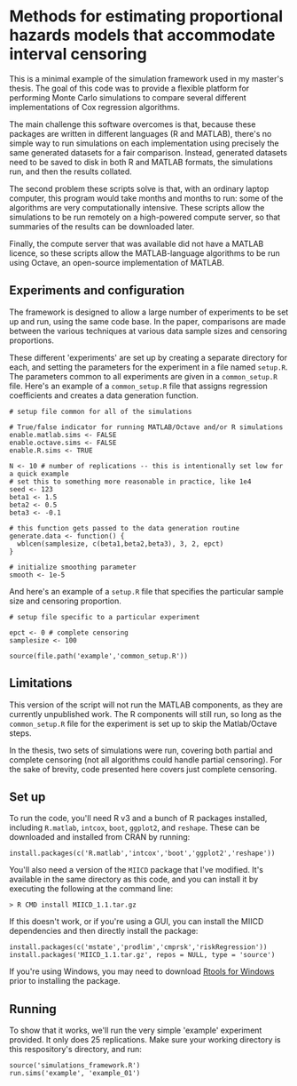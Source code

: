 Methods for estimating proportional hazards models that accommodate interval censoring
======================================================================================

This is a minimal example of the simulation framework used in my
master's thesis. The goal of this code was to provide a flexible
platform for performing Monte Carlo simulations to compare several
different implementations of Cox regression algorithms.

The main challenge this software overcomes is that, because these
packages are written in different languages (R and MATLAB), there's no
simple way to run simulations on each implementation using precisely the
same generated datasets for a fair comparison. Instead, generated
datasets need to be saved to disk in both R and MATLAB formats, the
simulations run, and then the results collated.

The second problem these scripts solve is that, with an ordinary laptop
computer, this program would take months and months to run: some of the
algorithms are very computationally intensive. These scripts allow the
simulations to be run remotely on a high-powered compute server, so that
summaries of the results can be downloaded later.

Finally, the compute server that was available did not have a MATLAB
licence, so these scripts allow the MATLAB-language algorithms to be run
using Octave, an open-source implementation of MATLAB.

Experiments and configuration
-----------------------------

The framework is designed to allow a large number of experiments to be
set up and run, using the same code base. In the paper, comparisons are
made between the various techniques at various data sample sizes and
censoring proportions.

These different 'experiments' are set up by creating a separate
directory for each, and setting the parameters for the experiment in a
file named `setup.R`. The parameters common to all experiments are given
in a `common_setup.R` file. Here's an example of a `common_setup.R` file
that assigns regression coefficients and creates a data generation
function.

    # setup file common for all of the simulations

    # True/false indicator for running MATLAB/Octave and/or R simulations
    enable.matlab.sims <- FALSE
    enable.octave.sims <- FALSE
    enable.R.sims <- TRUE

    N <- 10 # number of replications -- this is intentionally set low for a quick example
    # set this to something more reasonable in practice, like 1e4
    seed <- 123
    beta1 <- 1.5
    beta2 <- 0.5
    beta3 <- -0.1

    # this function gets passed to the data generation routine
    generate.data <- function() {
      wblcen(samplesize, c(beta1,beta2,beta3), 3, 2, epct)
    }

    # initialize smoothing parameter
    smooth <- 1e-5

And here's an example of a `setup.R` file that specifies the particular
sample size and censoring proportion.

    # setup file specific to a particular experiment

    epct <- 0 # complete censoring
    samplesize <- 100

    source(file.path('example','common_setup.R'))

Limitations
-----------

This version of the script will not run the MATLAB components, as they
are currently unpublished work. The R components will still run, so long
as the `common_setup.R` file for the experiment is set up to skip the
Matlab/Octave steps.

In the thesis, two sets of simulations were run, covering both partial
and complete censoring (not all algorithms could handle partial
censoring). For the sake of brevity, code presented here covers just
complete censoring.

Set up
------

To run the code, you'll need R v3 and a bunch of R packages installed,
including `R.matlab`, `intcox`, `boot`, `ggplot2`, and `reshape`. These
can be downloaded and installed from CRAN by running:

    install.packages(c('R.matlab','intcox','boot','ggplot2','reshape'))

You'll also need a version of the `MIICD` package that I've modified.
It's available in the same directory as this code, and you can install
it by executing the following at the command line:

    > R CMD install MIICD_1.1.tar.gz

If this doesn't work, or if you're using a GUI, you can install the
MIICD dependencies and then directly install the package:

    install.packages(c('mstate','prodlim','cmprsk','riskRegression'))
    install.packages('MIICD_1.1.tar.gz', repos = NULL, type = 'source')

If you're using Windows, you may need to download [Rtools for
Windows](http://cran.r-project.org/bin/windows/Rtools/) prior to
installing the package.

Running
-------

To show that it works, we'll run the very simple 'example' experiment
provided. It only does 25 replications. Make sure your working directory
is this respository's directory, and run:

    source('simulations_framework.R')
    run.sims('example', 'example_01')
